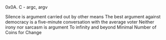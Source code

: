 0x0A. C - argc, argv

Silence is argument carried out by other means
The best argument against democracy is a five-minute conversation with the average voter
Neither irony nor sarcasm is argument
To infinity and beyond Minimal Number of Coins for Change

